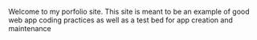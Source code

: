 Welcome to my porfolio site.
This site is meant to be an example of good web app coding practices as well as a test bed for app creation and maintenance

